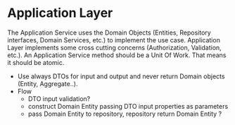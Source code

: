 # Application Layer

The Application Service uses the Domain Objects
(Entities, Repository interfaces, Domain Services, etc.) to
implement the use case. Application Layer implements
some cross cutting concerns (Authorization, Validation,
etc.). An Application Service method should be a Unit Of
Work. That means it should be atomic.

- Use always DTOs for input and output and never return Domain objects (Entity, Aggregate..).
- Flow
    - DTO input validation?
    - construct Domain Entity passing DTO input properties as parameters
    - pass Domain Entity to repository, repository return Domain Entity ?